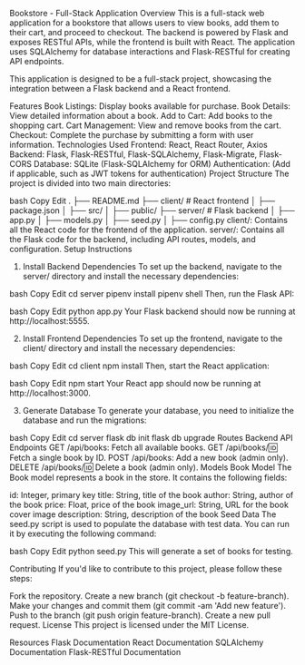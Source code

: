 Bookstore - Full-Stack Application
Overview
This is a full-stack web application for a bookstore that allows users to view books, add them to their cart, and proceed to checkout. The backend is powered by Flask and exposes RESTful APIs, while the frontend is built with React. The application uses SQLAlchemy for database interactions and Flask-RESTful for creating API endpoints.

This application is designed to be a full-stack project, showcasing the integration between a Flask backend and a React frontend.

Features
Book Listings: Display books available for purchase.
Book Details: View detailed information about a book.
Add to Cart: Add books to the shopping cart.
Cart Management: View and remove books from the cart.
Checkout: Complete the purchase by submitting a form with user information.
Technologies Used
Frontend: React, React Router, Axios
Backend: Flask, Flask-RESTful, Flask-SQLAlchemy, Flask-Migrate, Flask-CORS
Database: SQLite (Flask-SQLAlchemy for ORM)
Authentication: (Add if applicable, such as JWT tokens for authentication)
Project Structure
The project is divided into two main directories:

bash
Copy
Edit
.
├── README.md
├── client/                  # React frontend
│   ├── package.json
│   ├── src/
│   ├── public/
├── server/                  # Flask backend
│   ├── app.py
│   ├── models.py
│   ├── seed.py
│   ├── config.py
client/: Contains all the React code for the frontend of the application.
server/: Contains all the Flask code for the backend, including API routes, models, and configuration.
Setup Instructions
1. Install Backend Dependencies
To set up the backend, navigate to the server/ directory and install the necessary dependencies:

bash
Copy
Edit
cd server
pipenv install
pipenv shell
Then, run the Flask API:

bash
Copy
Edit
python app.py
Your Flask backend should now be running at http://localhost:5555.

2. Install Frontend Dependencies
To set up the frontend, navigate to the client/ directory and install the necessary dependencies:

bash
Copy
Edit
cd client
npm install
Then, start the React application:

bash
Copy
Edit
npm start
Your React app should now be running at http://localhost:3000.

3. Generate Database
To generate your database, you need to initialize the database and run the migrations:

bash
Copy
Edit
cd server
flask db init
flask db upgrade
Routes
Backend API Endpoints
GET /api/books: Fetch all available books.
GET /api/books/:id: Fetch a single book by ID.
POST /api/books: Add a new book (admin only).
DELETE /api/books/:id: Delete a book (admin only).
Models
Book Model
The Book model represents a book in the store. It contains the following fields:

id: Integer, primary key
title: String, title of the book
author: String, author of the book
price: Float, price of the book
image_url: String, URL for the book cover image
description: String, description of the book
Seed Data
The seed.py script is used to populate the database with test data. You can run it by executing the following command:

bash
Copy
Edit
python seed.py
This will generate a set of books for testing.

Contributing
If you'd like to contribute to this project, please follow these steps:

Fork the repository.
Create a new branch (git checkout -b feature-branch).
Make your changes and commit them (git commit -am 'Add new feature').
Push to the branch (git push origin feature-branch).
Create a new pull request.
License
This project is licensed under the MIT License.

Resources
Flask Documentation
React Documentation
SQLAlchemy Documentation
Flask-RESTful Documentation